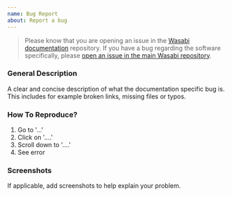 ```yaml
---
name: Bug Report
about: Report a bug
---
```


> Please know that you are opening an issue in the [Wasabi documentation](https://github.com/zkSNACKs/WasabiDoc) repository. If you have a bug regarding the software specifically, please [open an issue in the main Wasabi repository](https://github.com/zkSNACKs/WalletWasabi/issues/new/choose).

### General Description

A clear and concise description of what the documentation specific bug is. This includes for example broken links, missing files or typos.

### How To Reproduce?

1. Go to '...'
2. Click on '....'
3. Scroll down to '....'
4. See error

### Screenshots

If applicable, add screenshots to help explain your problem.
